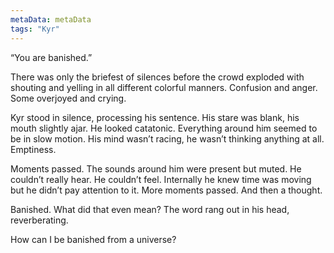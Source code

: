 ```yaml
---
metaData: metaData
tags: "Kyr"
---
```


“You are banished.”

There was only the briefest of silences before the crowd exploded with shouting and yelling in all different colorful manners. Confusion and anger. Some overjoyed and crying. 

Kyr stood in silence, processing his sentence. His stare was blank, his mouth slightly ajar. He looked catatonic. Everything around him seemed to be in slow motion. His mind wasn’t racing, he wasn’t thinking anything at all. Emptiness. 

Moments passed. The sounds around him were present but muted. He couldn’t really hear. He couldn’t feel. Internally he knew time was moving but he didn’t pay attention to it. More moments passed. And then a thought. 

Banished. What did that even mean? The word rang out in his head, reverberating. 

How can I be banished from a universe?